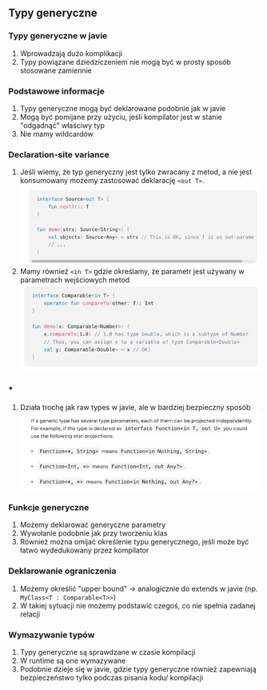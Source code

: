 ## Typy generyczne

### Typy generyczne w javie
1. Wprowadzają dużo komplikacji
2. Typy powiązane dziedziczeniem nie mogą być w prosty sposób stosowane zamiennie

### Podstawowe informacje
1. Typy generyczne mogą być deklarowane podobnie jak w javie
2. Mogą być pomijane przy użyciu, jeśli kompilator jest w stanie "odgadnąć" właściwy typ
3. Nie mamy wildcardów

### Declaration-site variance 
1. Jeśli wiemy, że typ generyczny jest tylko zwracany z metod, a nie jest konsumowany możemy zastosować deklarację `<out T>`. 
![img.png](img.png)
2. Mamy również `<in T>` gdzie określamy, że parametr jest używany w parametrach wejściowych metod
![img_1.png](img_1.png)

### *
1. Działa trochę jak raw types w javie, ale w bardziej bezpieczny sposób
![img_2.png](img_2.png)

### Funkcje generyczne
1. Możemy deklarować generyczne parametry
2. Wywołanie podobnie jak przy tworzeniu klas
3. Również można omijać określenie typu generycznego, jeśli może być łatwo wydedukowany przez kompilator

### Deklarowanie ograniczenia
1. Możemy określić "upper bound" -> analogicznie do extends w javie (np. `MyClass<T : Comparable<T>>`)
2. W takiej sytuacji nie możemy podstawić czegoś, co nie spełnia zadanej relacji

### Wymazywanie typów
1. Typy generyczne są sprawdzane w czasie kompilacji
2. W runtime są one wymazywane
3. Podobnie dzieje się w javie, gdzie typy generyczne również zapewniają bezpieczeństwo tylko podczas pisania kodu/ kompilacji
